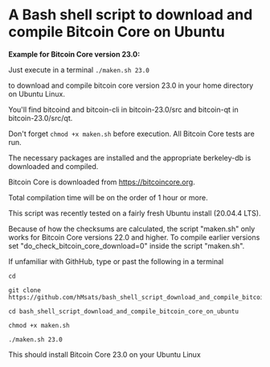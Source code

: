 # A Bash shell script to download and compile Bitcoin Core on Ubuntu

**Example for Bitcoin Core version 23.0:**

Just execute in a terminal `./maken.sh 23.0`

to download and compile bitcoin core version 23.0 in your home directory on Ubuntu Linux.

You'll find bitcoind and bitcoin-cli in bitcoin-23.0/src and bitcoin-qt in bitcoin-23.0/src/qt.

Don't forget `chmod +x maken.sh` before execution. All Bitcoin Core tests are run.

The necessary packages are installed and the appropriate berkeley-db is downloaded and compiled.

Bitcoin Core is downloaded from https://bitcoincore.org.

Total compilation time will be on the order of 1 hour or more.

This script was recently tested on a fairly fresh Ubuntu install (20.04.4 LTS).

Because of how the checksums are calculated, the script "maken.sh" only works for Bitcoin Core versions 22.0 and higher. 
To compile earlier versions set "do_check_bitcoin_core_download=0" inside the script "maken.sh".


If unfamiliar with GithHub, type or past the following in a terminal

```
cd

git clone https://github.com/hMsats/bash_shell_script_download_and_compile_bitcoin_core_on_ubuntu.git

cd bash_shell_script_download_and_compile_bitcoin_core_on_ubuntu

chmod +x maken.sh

./maken.sh 23.0
```

This should install Bitcoin Core 23.0 on your Ubuntu Linux
